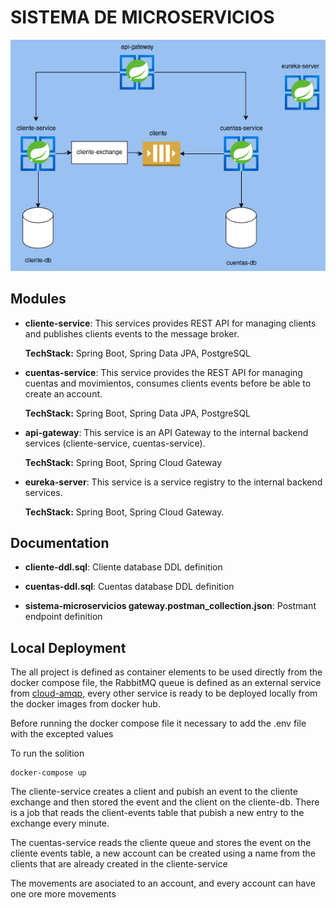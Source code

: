# SISTEMA DE MICROSERVICIOS

![sistema-microservicios](docs/sistema-microservicios.png)

## Modules
* **cliente-service**:
  This services provides REST API for managing clients and publishes clients events to the message broker.

  **TechStack:** Spring Boot, Spring Data JPA, PostgreSQL


* **cuentas-service**:
  This service provides the REST API for managing cuentas and movimientos, consumes clients events before be able to create an account.

  **TechStack:** Spring Boot, Spring Data JPA, PostgreSQL


* **api-gateway**:
  This service is an API Gateway to the internal backend services (cliente-service, cuentas-service).

  **TechStack:** Spring Boot, Spring Cloud Gateway


* **eureka-server**:
  This service is a service registry to the internal backend services.

  **TechStack:** Spring Boot, Spring Cloud Gateway.

## Documentation

* **cliente-ddl.sql**:
Cliente database DDL definition


* **cuentas-ddl.sql**:
Cuentas database DDL definition


* **sistema-microservicios gateway.postman_collection.json**:
Postmant endpoint definition

## Local Deployment

The all project is defined as container elements to be used directly from the docker compose
file, the RabbitMQ queue is defined as an external service from [cloud-amqp](https://www.cloudamqp.com/),
every other service is ready to be deployed locally from the docker images from docker hub.

Before running the docker compose file it necessary to add the .env file with the excepted values

To run the solition
```dockerignore
docker-compose up
```

The cliente-service creates a client and pubish an event to the cliente exchange and then stored
the event and the client on the cliente-db. There is a job that reads the client-events table that pubish
a new entry to the exchange every minute.


The cuentas-service reads the cliente queue and stores the event on the cliente events table,
a new account can be created using a name from the clients that are already created in the cliente-service

The movements are asociated to an account, and every account can have one ore more movements

